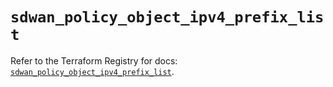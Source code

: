 # `sdwan_policy_object_ipv4_prefix_list`

Refer to the Terraform Registry for docs: [`sdwan_policy_object_ipv4_prefix_list`](https://registry.terraform.io/providers/ciscodevnet/sdwan/0.8.0/docs/resources/policy_object_ipv4_prefix_list).
